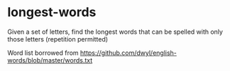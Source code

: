 # longest-words
 Given a set of letters, find the longest words that can be spelled with only those letters (repetition permitted)

Word list borrowed from https://github.com/dwyl/english-words/blob/master/words.txt